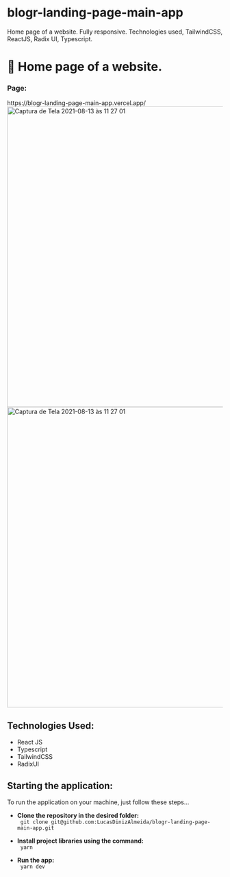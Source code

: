 # blogr-landing-page-main-app
Home page of a website. Fully responsive. Technologies used, TailwindCSS, ReactJS, Radix UI, Typescript.


<h1>🚀 Home page of a website.</h1>

<h3>Page:</h3>
<link>https://blogr-landing-page-main-app.vercel.app/
<img width="700" alt="Captura de Tela 2021-08-13 às 11 27 01" src="https://res.cloudinary.com/dz209s6jk/image/upload/f_auto,q_auto,w_700/Challenges/awqnouxukwefdkaqt5iq.jpg">
<img width="700" alt="Captura de Tela 2021-08-13 às 11 27 01" src="https://res.cloudinary.com/dz209s6jk/image/upload/f_auto,q_auto,w_700/Challenges/th5eozdywkv9090e7nks.jpg">
</link>

<h2>Technologies Used:</h2>
<ul>
      <li>React JS</li>
      <li>Typescript</li>
      <li>TailwindCSS</li>
      <li>RadixUI</li>

</ul>

<h2>Starting the application:</h2>
<p>To run the application on your machine, just follow these steps... </p>

   <ul> 
    <li><b>Clone the repository in the desired folder:</li></b>
    <code> git clone git@github.com:LucasDinizAlmeida/blogr-landing-page-main-app.git</code>
   </ul>
   <ul> 
    <li><b>Install project libraries using the command:</li></b>
    <code> yarn </code>
   </ul>
    <ul> 
    <li><b>Run the app:</li></b>
    <code> yarn dev </code>
   </ul>

